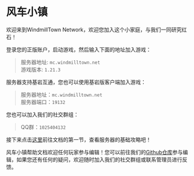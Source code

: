 # 风车小镇

欢迎来到WindmillTown Network，欢迎您加入这个小家庭，与我们一同研究红石！

登录您的正版账户，启动游戏，然后输入下面的地址加入游戏：

> 服务器地址: `mc.windmilltown.net`<br>
> 游戏版本: `1.21.3`

服务器支持基岩互通，您也可以使用基岩版客户端加入游戏：

> 服务器地址：`mc.windmilltown.net`<br>
> 服务器端口：`19132`

您也可以加入我们的社交群组：

> QQ群：`1025404132`

接下来点击[这里](start/intro.md)前往文档的第一节，查看服务器的基础攻略吧！

风车小镇帮助文档欢迎任何玩家参与编辑！您可以前往我们的[Github仓库](https://github.com/WindmillTownDev/Document)参与编辑，如果您还有任何的疑问，欢迎随时加入我们的社交群组或联系管理员进行反馈。
